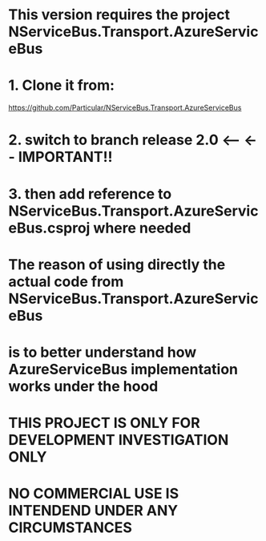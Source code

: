 # This version requires the project NServiceBus.Transport.AzureServiceBus
# 1. Clone it from: 
https://github.com/Particular/NServiceBus.Transport.AzureServiceBus
# 2. switch to branch release 2.0 <-- <-- IMPORTANT!! 
# 3. then add reference to NServiceBus.Transport.AzureServiceBus.csproj where needed 


# The reason of using directly the actual code from NServiceBus.Transport.AzureServiceBus
# is to better understand how AzureServiceBus implementation works under the hood


# THIS PROJECT IS ONLY FOR DEVELOPMENT INVESTIGATION ONLY
# NO COMMERCIAL USE IS INTENDEND UNDER ANY CIRCUMSTANCES